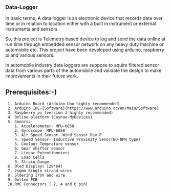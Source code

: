 ### Data-Logger

In basic terms, A data logger is an electronic device that records data over time or in relation to location either with a built in instrument or external instruments and sensors.

So, this project is Telemetry based device to log and send the data online at run time through embedded sensor network on any heavy duty machine or automobile etc. This project have been developed using arduino, raspberry pi and various sensors.

In automobile industry data loggers are suppose to aquire filtered sensor data from various parts of the automobile and validate the design to make improvements in their future work.
 
## **Prerequisites:-**)
```
 1. Arduino Board (Arduino Uno highly recommended)
 2. Arduino IDE-[Software](https://www.arduino.cc/en/Main/Software)
 3. Raspberry pi (version 3 highly recommended)
 4. Online platform (Caynne-MyDevices)
 5. Senors:-
    1. Accelerometer- MPU-6050
    2. Gyroscope- MPU-6050
    3. Air Speed Sensor- Wind Sensor Rev.P
    4. Speed Sensor- Inductive Proximity Senor(NO-NPN type)
    5. Coolant Temprature sensor
    6. Gear shifter sensor
    7. Linear Potentiometers
    8. Load Cells
    9. Strain Gauge
 6. Oled Display( 128*64)
 7. 2sqmm Single strand wires
 8. Sldering Iron and wire
 9. Dotted PCB
 10.RMC Connectors ( 2, 4 and 6 pin)
 

 
```
